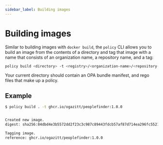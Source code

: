 ```yaml
---
sidebar_label: Building images
---
```


# Building images

Similar to building images with `docker build`, the `policy` CLI allows you to build an image 
from the contents of a directory and tag that image with a name that consists of an 
organization name, a repository name, and a tag:

```bash
policy build <directory> -t <registry>/<organization-name>/<repository-name>:<tag>
```

Your current directory should contain an OPA bundle manifest, and rego files that make
up a policy.

## Example

```bash
$ policy build . -t ghcr.io/ogazitt/peoplefinder:1.0.0


Created new image.
digest: sha256:84dbd4e3b5572dd2f23c3c987c89443fdcb57af87d714ea296fc552192fb17e9

Tagging image.
reference: ghcr.io/ogazitt/peoplefinder:1.0.0
```
